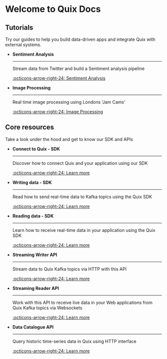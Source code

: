 # Welcome to Quix Docs

## Tutorials

Try our guides to help you build data-driven apps and integrate Quix with external systems.

<div class="grid cards" markdown>

-   __Sentiment Analysis__

    ---
    
    Stream data from Twitter and build a Sentiment analysis pipeline

    [:octicons-arrow-right-24: Sentiment Analysis](/platform/tutorials/SentimentAnalysis/)
    
    
-   __Image Processing__

    ---
    
    Real time image processing using Londons 'Jam Cams'

    [:octicons-arrow-right-24: Image Processing](/platform/tutorials/ImageProcessing/)

</div>

## Core resources

Take a look under the hood and get to know our SDK and APIs

<div class="grid cards" markdown>

-  __Connect to Quix - SDK__

    ---

    Discover how to connect Quix and your application using our SDK

    [:octicons-arrow-right-24: Learn more](/sdk/connect/)

-   __Writing data - SDK__

    ---

    Read how to send real-time data to Kafka topics using the Quix SDK

    [:octicons-arrow-right-24: Learn more](/sdk/write/)

-   __Reading data - SDK__

    ---

    Learn how to receive real-time data in your application using the Quix SDK

    [:octicons-arrow-right-24: Learn more](/sdk/read/)

-   __Streaming Writer API__

    ---

    Stream data to Quix Kafka topics via HTTP with this API

    [:octicons-arrow-right-24: Learn more](/apis/streaming-writer-api/intro//)

-   __Streaming Reader API__

    ---

    Work with this API to receive live data in your Web applications from Quix Kafka topics via Websockets

    [:octicons-arrow-right-24: Learn more](/apis/streaming-reader-api/intro/)

-   __Data Catalogue API__

    ---

    Query historic time-series data in Quix using HTTP interface

    [:octicons-arrow-right-24: Learn more](/apis/data-catalogue-api/intro/)


</div>

